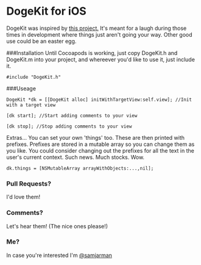 DogeKit for iOS
=======

DogeKit was inspired by [this project.](https://github.com/idiot/doge) It's meant for a laugh during those times in development where things just aren't going your way. Other good use could be an easter egg. 

###Installation
Until Cocoapods is working, just copy DogeKit.h and DogeKit.m into your project, and whereever you'd like to use it, just include it. 

	#include "DogeKit.h"


###Useage

	DogeKit *dk = [[DogeKit alloc] initWithTargetView:self.view]; //Init with a target view

	[dk start]; //Start adding comments to your view

	[dk stop]; //Stop adding comments to your view
	
Extras...
You can set your own 'things' too. These are then printed with prefixes. Prefixes are stored in a mutable array so you can change them as you like. You could consider changing out the prefixes for all the text in the user's current context. Such news. Much stocks. Wow. 

	dk.things = [NSMutableArray arrayWithObjects:...,nil];

### Pull Requests? 
I'd love them!

### Comments?
Let's hear them! (The nice ones please!)

### Me? 
In case you're interested I'm [@samjarman](http://twitter.com/samjarman)
